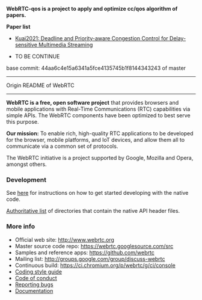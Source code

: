 **WebRTC-qos is a project to apply and optimize cc/qos algorithm of papers.**

**Paper list**

- [Kuai2021: Deadline and Priority-aware Congestion Control for Delay-sensitive Multimedia Streaming](https://dl.acm.org/doi/pdf/10.1145/3474085.3479208)

- TO BE CONTINUE

base commit: 44aa6c4e15a6341a5fce4135745b1f8144343243 of master

--------

Origin README of WebRTC

-------------------------

**WebRTC is a free, open software project** that provides browsers and mobile
applications with Real-Time Communications (RTC) capabilities via simple APIs.
The WebRTC components have been optimized to best serve this purpose.

**Our mission:** To enable rich, high-quality RTC applications to be
developed for the browser, mobile platforms, and IoT devices, and allow them
all to communicate via a common set of protocols.

The WebRTC initiative is a project supported by Google, Mozilla and Opera,
amongst others.

### Development

See [here][native-dev] for instructions on how to get started
developing with the native code.

[Authoritative list](native-api.md) of directories that contain the
native API header files.

### More info

 * Official web site: http://www.webrtc.org
 * Master source code repo: https://webrtc.googlesource.com/src
 * Samples and reference apps: https://github.com/webrtc
 * Mailing list: http://groups.google.com/group/discuss-webrtc
 * Continuous build: https://ci.chromium.org/p/webrtc/g/ci/console
 * [Coding style guide](g3doc/style-guide.md)
 * [Code of conduct](CODE_OF_CONDUCT.md)
 * [Reporting bugs](docs/bug-reporting.md)
 * [Documentation](g3doc/sitemap.md)

[native-dev]: https://webrtc.googlesource.com/src/+/main/docs/native-code/index.md
